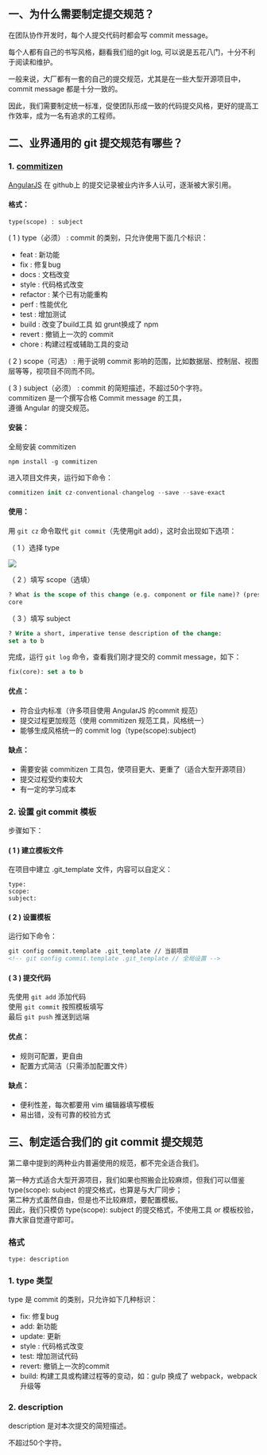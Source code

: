 ## 一、为什么需要制定提交规范？

在团队协作开发时，每个人提交代码时都会写 commit message。

每个人都有自己的书写风格，翻看我们组的git log, 可以说是五花八门，十分不利于阅读和维护。

一般来说，大厂都有一套的自己的提交规范，尤其是在一些大型开源项目中，commit message 都是十分一致的。

因此，我们需要制定统一标准，促使团队形成一致的代码提交风格，更好的提高工作效率，成为一名有追求的工程师。

## 二、业界通用的 git 提交规范有哪些？

### 1. [commitizen](https://www.npmjs.com/package/commitizen)

[AngularJS](https://github.com/angular/angular/commits/master) 在 github上 的提交记录被业内许多人认可，逐渐被大家引用。

#### 格式：

```less
type(scope) : subject
```

( 1 ) type（必须） : commit 的类别，只允许使用下面几个标识：

- feat : 新功能
- fix : 修复bug
- docs : 文档改变
- style : 代码格式改变
- refactor : 某个已有功能重构
- perf : 性能优化
- test : 增加测试
- build : 改变了build工具 如 grunt换成了 npm
- revert : 撤销上一次的 commit
- chore : 构建过程或辅助工具的变动

( 2 ) scope（可选） : 用于说明 commit 影响的范围，比如数据层、控制层、视图层等等，视项目不同而不同。

( 3 ) subject（必须） : commit 的简短描述，不超过50个字符。  
commitizen 是一个撰写合格 Commit message 的工具，  
遵循 Angular 的提交规范。

#### 安装：

全局安装 commitizen

```mipsasm
npm install -g commitizen
```

进入项目文件夹，运行如下命令：

```swift
commitizen init cz-conventional-changelog --save --save-exact
```

#### 使用：

用 `git cz` 命令取代 `git commit`（先使用git add），这时会出现如下选项：

（ 1 ）选择 type

![](https://segmentfault.com/images/gitcommit.jpg)

（ 2 ）填写 scope（选填）

```sql
? What is the scope of this change (e.g. component or file name)? (press enter to skip)
core
```

（ 3 ）填写 subject

```sql
? Write a short, imperative tense description of the change:
set a to b
```

完成，运行 `git log` 命令，查看我们刚才提交的 commit message，如下：

```sql
fix(core): set a to b
```

#### 优点：

- 符合业内标准（许多项目使用 AngularJS 的commit 规范）
- 提交过程更加规范（使用 commitizen 规范工具，风格统一）
- 能够生成风格统一的 commit log（type(scope):subject)

#### 缺点：

- 需要安装 commitizen 工具包，使项目更大、更重了（适合大型开源项目）
- 提交过程受约束较大
- 有一定的学习成本

### 2. 设置 git commit 模板

步骤如下：

#### ( 1 ) 建立模板文件

在项目中建立 .git_template 文件，内容可以自定义：

```less
type:
scope:
subject:
```

#### ( 2 ) 设置模板

运行如下命令：

```xml
git config commit.template .git_template // 当前项目
<!-- git config commit.template .git_template // 全局设置 -->
```

#### ( 3 ) 提交代码

先使用 `git add` 添加代码  
使用 `git commit` 按照模板填写  
最后 `git push` 推送到远端

#### 优点：

- 规则可配置，更自由
- 配置方式简洁（只需添加配置文件）

#### 缺点：

- 便利性差，每次都要用 vim 编辑器填写模板
- 易出错，没有可靠的校验方式

## 三、制定适合我们的 git commit 提交规范

第二章中提到的两种业内普遍使用的规范，都不完全适合我们。

第一种方式适合大型开源项目，我们如果也照搬会比较麻烦，但我们可以借鉴 type(scope): subject 的提交格式，也算是与大厂同步；  
第二种方式虽然自由，但是也不比较麻烦，要配置模板。  
因此，我们只模仿 type(scope): subject 的提交格式，不使用工具 or 模板校验，靠大家自觉遵守即可。

### 格式

`type: description`

### 1. type 类型

type 是 commit 的类别，只允许如下几种标识：

- fix: 修复bug
- add: 新功能
- update: 更新
- style : 代码格式改变
- test: 增加测试代码
- revert: 撤销上一次的commit
- build: 构建工具或构建过程等的变动，如：gulp 换成了 webpack，webpack 升级等

### 2. description

description 是对本次提交的简短描述。

不超过50个字符。